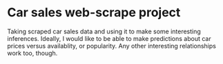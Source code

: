 # Car sales web-scrape project
Taking scraped car sales data and using it to make some interesting inferences. Ideally, I would like to be able to make predictions about car prices versus availablity, or popularity. Any other interesting relationships work too, though.
